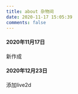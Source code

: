 ```yaml
---
title: about 杂物间
date: 2020-11-17 15:05:39
comments: false
---
```


#### 2020年11月17日
新作成

#### 2020年12月23日
添加live2d